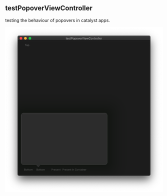 testPopoverViewController
---

testing the behaviour of popovers in catalyst apps.

![](images/popover.png)
